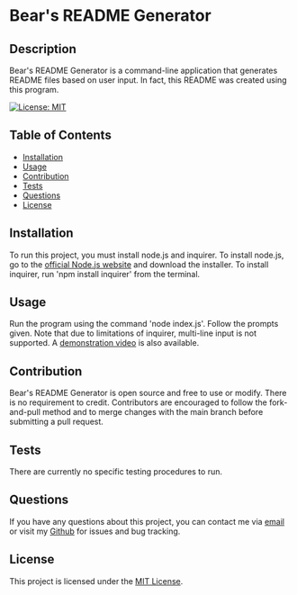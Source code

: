 # Bear's README Generator

## Description

Bear's README Generator is a command-line application that generates README files based on user input. In fact, this README was created using this program.

[![License: MIT](https://img.shields.io/badge/License-MIT-yellow.svg)](https://opensource.org/licenses/MIT)

## Table of Contents

- [Installation](#installation)
- [Usage](#usage)
- [Contribution](#contribution)
- [Tests](#tests)
- [Questions](#questions)
- [License](#license)

## Installation

To run this project, you must install node.js and inquirer. To install node.js, go to the [official Node.js website](https://nodejs.org/) and download the installer. To install inquirer, run 'npm install inquirer' from the terminal.

## Usage

Run the program using the command 'node index.js'. Follow the prompts given. Note that due to limitations of inquirer, multi-line input is not supported. A [demonstration video](https://www.youtube.com/watch?v=crhKSCE-1LM) is also available.

## Contribution

Bear's README Generator is open source and free to use or modify. There is no requirement to credit. Contributors are encouraged to follow the fork-and-pull method and to merge changes with the main branch before submitting a pull request.

## Tests

There are currently no specific testing procedures to run.

## Questions

If you have any questions about this project, you can contact me via [email](bear-evans@outlook.com) or visit my [Github](https://github.com/bear-evans/) for issues and bug tracking.

## License

This project is licensed under the [MIT License](https://opensource.org/licenses/MIT).
